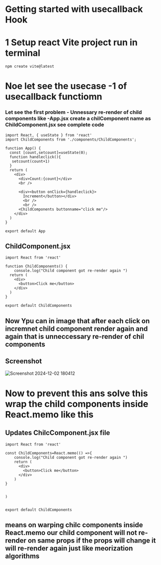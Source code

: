 # Getting started with usecallback Hook 
# 1  Setup react Vite project run in terminal 
```
npm create vite@latest

```
# Noe let see the usecase -1 of usecallback functiomn 
### Let see the first problem - Unnessary re-render of child components like -App.jsx create a chilComponent name as ChildComponent.jsx see complete code 
```
import React, { useState } from 'react'
import ChildComponents from './components/ChildComponents';

function App() {
  const [count,setcount]=useState(0);
  function handleclick(){
   setcount(count+1)
  }
  return (
    <div>
      <div>Count:{count}</div>
      <br />

      <div><button onClick={handleclick}>
        Increment</button></div>
        <br />
        <br />
      <ChildComponents buttonname="click me"/>
    </div>
  )
}

export default App

```
## ChildComponent.jsx
```
import React from 'react'

function ChildComponents() {
    console.log("Child component got re-render again ")
  return (
    <div>
      <button>Click me</button>
    </div>
  )
}

export default ChildComponents

```

## Now Ypu can in image that after each click on incremnet child component render again and again that is unneccessary re-render of chil components 
## Screenshot
![Screenshot 2024-12-02 180412](https://github.com/user-attachments/assets/aef0ab7c-8774-4df4-b56a-cfae7b7889cb)
#  Now to prevent this ans solve this wrap the child components inside React.memo like this 
## Updates ChilcComponent.jsx file 
```
import React from 'react'

const ChildComponents=React.memo(() =>{
    console.log("Child component got re-render again ")
    return (
      <div>
        <button>Click me</button>
      </div>
    )
}
  
  
)


export default ChildComponents

```
## means on warping chilc components inside React.memo our child component will not re-render on same props if the props will change it will re-render again just like meorization algorithms 


